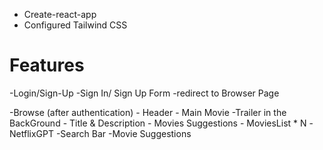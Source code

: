 - Create-react-app
- Configured Tailwind CSS

# Features
-Login/Sign-Up
    -Sign In/ Sign Up Form
    -redirect to Browser Page

-Browse (after authentication)
    - Header
    - Main Movie
        -Trailer in the BackGround
        - Title & Description
        - Movies Suggestions
          - MoviesList * N
-NetflixGPT
  -Search Bar
  -Movie Suggestions          

